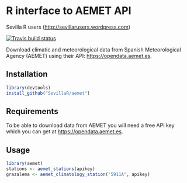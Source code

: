 R interface to AEMET API
================
Sevilla R users (<http://sevillarusers.wordpress.com>)

[![Travis build status](https://travis-ci.org/SevillaR/aemet.svg?branch=master)](https://travis-ci.org/SevillaR/aemet)

Download climatic and meteorological data from Spanish Meteorological Agency (AEMET) using their API: <https://opendata.aemet.es>.

Installation
------------

``` r
library(devtools)
install_github("SevillaR/aemet")
```

Requirements
------------

To be able to download data from AEMET you will need a free API key which you can get at <https://opendata.aemet.es>.

Usage
-----

``` r
library(aemet)
stations <- aemet_stations(apikey)
grazalema <- aemet_climatology_station("5911A", apikey)
```
